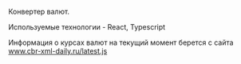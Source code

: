 Конвертер валют.

Используемые технологии - React, Typescript

Информация о курсах валют на текущий момент берется с сайта www.cbr-xml-daily.ru/latest.js
